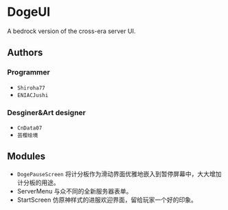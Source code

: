 # DogeUI
A bedrock version of the cross-era server UI.

## Authors
### Programmer
- `Shiroha77`
- `ENIACJushi`
### Desginer&Art designer
- `CnData07`
- `芸樱绘境`

## Modules
- `DogePauseScreen` 将计分板作为滑动界面优雅地嵌入到暂停屏幕中，大大增加计分板的用途。
- ServerMenu 与众不同的全新服务器表单。
- StartScreen 仿原神样式的进服欢迎界面，留给玩家一个好的印象。